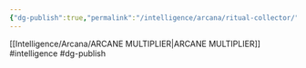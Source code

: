 ```yaml
---
{"dg-publish":true,"permalink":"/intelligence/arcana/ritual-collector/"}
---
```


[[Intelligence/Arcana/ARCANE MULTIPLIER\|ARCANE MULTIPLIER]]
#intelligence #dg-publish